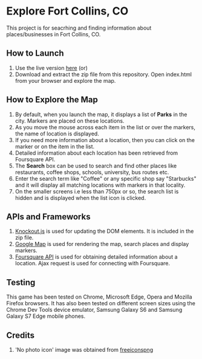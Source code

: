 # Explore Fort Collins, CO #

This project is for seacrhing and finding information about places/businesses in Fort Collins, CO. 

## How to Launch ##

1. Use the live version [here](https://gayakrish.github.io/explore-fort-collins/)
(or)
2. Download and extract the zip file from this repository. Open index.html from your browser and explore the map.

## How to Explore the Map

1. By default, when you launch the map, it displays a list of **Parks** in the city. Markers are placed on these locations. 
2. As you move the mouse across each item in the list or over the markers, the name of location is displayed.
3. If you need more information about a location, then you can click on the marker or on the item in the list.
4. Detailed information about each location has been retrieved from Foursquare API.
5. The **Search** box can be used to search and find other places like restaurants, coffee shops, schools, university, bus routes etc. 
6. Enter the search term like "Coffee" or any specific shop say "Starbucks" and it will display all matching locations with markers in that locality.
7. On the smaller screens i.e less than 750px or so, the search list is hidden and is displayed when the list icon is clicked.

## APIs and Frameworks ##
1. [Knockout.js](http://knockoutjs.com/documentation/introduction.html) is used for updating the DOM elements. It is included in the zip file.
2. [Google Map](https://developers.google.com/maps/documentation/javascript/) is used for rendering the map, search places and display markers.
3. [Foursquare API](https://developer.foursquare.com/) is used for obtaining detailed information about a location. Ajax request is used for connecting with Foursquare.

## Testing ##
This game has been tested on Chrome, Microsoft Edge, Opera and Mozilla Firefox browsers. It has also been tested on different screen sizes using the Chrome Dev Tools device emulator, Samsung Galaxy S6 and Samsung Galaxy S7 Edge mobile phones.

## Credits ##
1. 'No photo icon' image was obtained from [freeiconspng](http://www.freeiconspng.com/img/23494)

